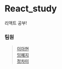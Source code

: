 # React_study
리액트 공부!

### 팀원
> [이아현](https://github.com/LAH1203/React_study/tree/main/lah1203)<br>
> [임혜지](https://github.com/LAH1203/React_study/tree/main/hyeji1221)<br>
> [정차미](https://github.com/LAH1203/React_study/tree/main/lasilla20CHAMI)

